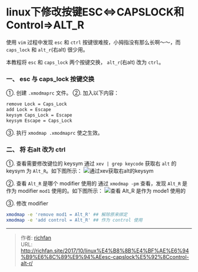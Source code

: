 # linux下修改按键ESC<=>CAPSLOCK和Control=>ALT_R

使用 `vim` 过程中发现 `esc` 和 `ctrl` 按键很难按，小拇指没有那么长啊～～，而 `caps_lock` 和 `alt_r`(右alt) 很少用。

本教程将 `esc` 和 `caps_lock` 两个按键交换， `alt_r`(右alt) 改为 `ctrl`。

<!--more-->

### 一、 esc 与 caps_lock 按键交换
①. 创建 `.xmodmaprc` 文件。
②. 加入以下内容：
```bash
remove Lock = Caps_Lock
add Lock = Escape
keysym Caps_Lock = Escape
keysym Escape = Caps_Lock
```
③. 执行 `xmodmap .xmodmaprc` 使之生效。
### 二、 将 右alt 改为 ctrl
①. 查看需要修改键位的 keysym
通过 `xev | grep keycode` 获取右 `alt` 的 keysym 为 `Alt_R`。如下图所示：
![通过xev获取右alt的keysym](http://img.saodiyang.com/FvuqjLi5czeBluMTyIfv_xUOcu5k.png)

②. 查看 `Alt_R` 是哪个 modifier 使用的
通过 `xmodmap -pm` 查看，发现 `Alt_R` 是作为 modifier `mod1` 使用的。如下图所示：
![查看 Alt_R 是作为 mode1 使用的](http://img.saodiyang.com/Fib8QjT-Ccx30DCf2rF4WkzHsbOH.png)

③. 修改 modifier
```bash
xmodmap -e 'remove mod1 = Alt_R' ## 解除原来绑定
xmodmap -e 'add control = Alt_R' ## 作为 control 使用
```


---

> 作者: [richfan](https://richfan.site/)  
> URL: http://richfan.site/2017/10/linux%E4%B8%8B%E4%BF%AE%E6%94%B9%E6%8C%89%E9%94%AEesc-capslock%E5%92%8Ccontrol-alt-r/  

